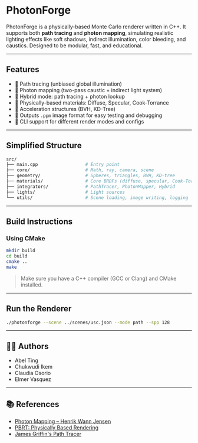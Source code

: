 # PhotonForge

PhotonForge is a physically-based Monte Carlo renderer written in C++. It supports both **path tracing** and **photon mapping**, simulating realistic lighting effects like soft shadows, indirect illumination, color bleeding, and caustics. Designed to be modular, fast, and educational.

---

## Features

- 🚧 Path tracing (unbiased global illumination)
- 🚧 Photon mapping (two-pass caustic + indirect light system)
- 🚧 Hybrid mode: path tracing + photon lookup
- 🚧 Physically-based materials: Diffuse, Specular, Cook-Torrance
- 🚧 Acceleration structures (BVH, KD-Tree)
- 🚧 Outputs `.ppm` image format for easy testing and debugging
- 🚧 CLI support for different render modes and configs

---

## Simplified Structure

```bash
src/
├── main.cpp                  # Entry point
├── core/                     # Math, ray, camera, scene
├── geometry/                 # Spheres, triangles, BVH, KD-tree
├── materials/                # Core BRDFs (diffuse, specular, Cook-Torrance)
├── integrators/              # PathTracer, PhotonMapper, Hybrid
├── lights/                   # Light sources
└── utils/                    # Scene loading, image writing, logging
```
---

## Build Instructions

### Using CMake

```bash
mkdir build
cd build
cmake ..
make
```

> Make sure you have a C++ compiler (GCC or Clang) and CMake installed.

---

## Run the Renderer

```bash
./photonforge --scene ../scenes/usc.json --mode path --spp 128
```

---

## 👨‍💻 Authors

- Abel Ting  
- Chukwudi Ikem  
- Claudia Osorio  
- Elmer Vasquez  

---

## 📚 References

- [Photon Mapping – Henrik Wann Jensen](https://graphics.stanford.edu/papers/photonglobal/)
- [PBRT: Physically Based Rendering](https://www.pbrt.org/)
- [James Griffin's Path Tracer](https://github.com/JamesGriffin/Path-Tracer)


